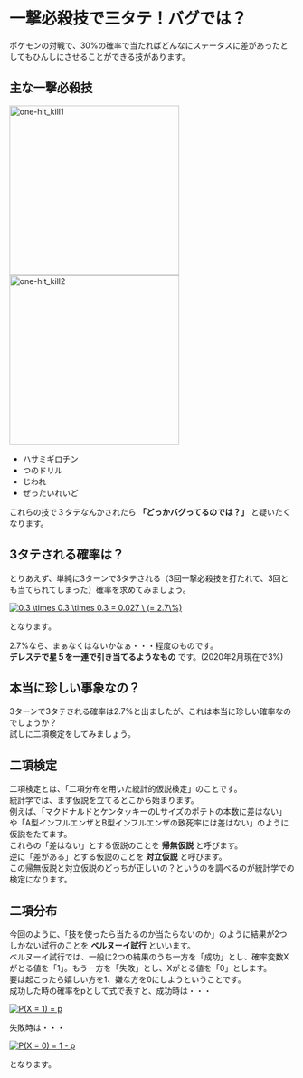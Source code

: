 # 一撃必殺技で三タテ！バグでは？

ポケモンの対戦で、30%の確率で当たればどんなにステータスに差があったとしてもひんしにさせることができる技があります。  

主な一撃必殺技
---

<img width="300" alt="one-hit_kill1" src="https://user-images.githubusercontent.com/39772824/74586461-e63fa280-502a-11ea-990f-05620ca3d264.png">
<img width="300" alt="one-hit_kill2" src="https://user-images.githubusercontent.com/39772824/74586381-3a965280-502a-11ea-80de-122b7919d1e2.png">

- ハサミギロチン
- つのドリル
- じわれ
- ぜったいれいど

これらの技で３タテなんかされたら
**「どっかバグってるのでは？」**
と疑いたくなります。  

## 3タテされる確率は？

とりあえず、単純に3ターンで3タテされる（3回一撃必殺技を打たれて、3回とも当てられてしまった）確率を求めてみましょう。  

<a href="https://www.codecogs.com/eqnedit.php?latex=0.3&space;\times&space;0.3&space;\times&space;0.3&space;=&space;0.027&space;\&space;(=&space;2.7\%)" target="_blank"><img src="https://latex.codecogs.com/gif.latex?0.3&space;\times&space;0.3&space;\times&space;0.3&space;=&space;0.027&space;\&space;(=&space;2.7\%)" title="0.3 \times 0.3 \times 0.3 = 0.027 \ (= 2.7\%)" /></a>

となります。  

2.7%なら、まぁなくはないかなぁ・・・程度のものです。  
**デレステで星５を一連で引き当てるようなもの**
です。(2020年2月現在で3%)  

## 本当に珍しい事象なの？

3ターンで3タテされる確率は2.7%と出ましたが、これは本当に珍しい確率なのでしょうか？  
試しに二項検定をしてみましょう。  

## 二項検定

二項検定とは、「二項分布を用いた統計的仮説検定」のことです。  
統計学では、まず仮説を立てるとこから始まります。  
例えば、「マクドナルドとケンタッキーのLサイズのポテトの本数に差はない」や「A型インフルエンザとB型インフルエンザの致死率には差はない」のように仮説をたてます。  
これらの「差はない」とする仮説のことを
**帰無仮説**
と呼びます。  
逆に「差がある」とする仮説のことを
**対立仮説**
と呼びます。  
この帰無仮説と対立仮説のどっちが正しいの？というのを調べるのが統計学での検定になります。

## 二項分布
今回のように、「技を使ったら当たるのか当たらないのか」のように結果が2つしかない試行のことを
**ベルヌーイ試行**
といいます。  
ベルヌーイ試行では、一般に2つの結果のうち一方を「成功」とし、確率変数Xがとる値を「1」。もう一方を「失敗」とし、Xがとる値を「0」とします。  
要は起こったら嬉しい方を1、嫌な方を0にしようということです。  
成功した時の確率をpとして式で表すと、成功時は・・・

<a href="https://www.codecogs.com/eqnedit.php?latex=P(X&space;=&space;1)&space;=&space;p" target="_blank"><img src="https://latex.codecogs.com/gif.latex?P(X&space;=&space;1)&space;=&space;p" title="P(X = 1) = p" /></a>

失敗時は・・・

<a href="https://www.codecogs.com/eqnedit.php?latex=P(X&space;=&space;0)&space;=&space;1&space;-&space;p" target="_blank"><img src="https://latex.codecogs.com/gif.latex?P(X&space;=&space;0)&space;=&space;1&space;-&space;p" title="P(X = 0) = 1 - p" /></a>

となります。
